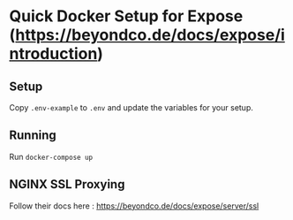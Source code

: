# Quick Docker Setup for Expose (https://beyondco.de/docs/expose/introduction)

## Setup

Copy `.env-example` to `.env` and update the variables for your setup.

## Running

Run `docker-compose up`

## NGINX SSL Proxying

Follow their docs here : https://beyondco.de/docs/expose/server/ssl
